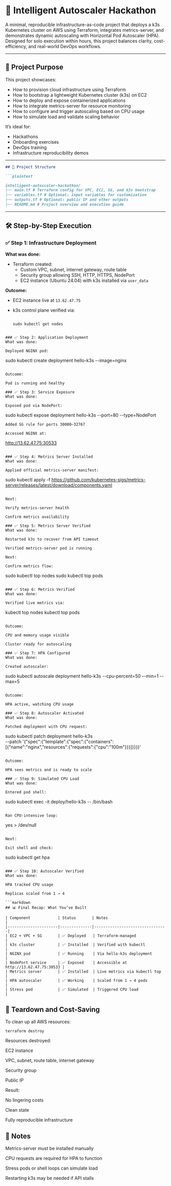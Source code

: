# 🚀 Intelligent Autoscaler Hackathon

A minimal, reproducible infrastructure-as-code project that deploys a k3s Kubernetes cluster on AWS using Terraform, integrates metrics-server, and demonstrates dynamic autoscaling with Horizontal Pod Autoscaler (HPA). Designed for solo execution within hours, this project balances clarity, cost-efficiency, and real-world DevOps workflows.

---

## 🎯 Project Purpose

This project showcases:
- How to provision cloud infrastructure using Terraform
- How to bootstrap a lightweight Kubernetes cluster (k3s) on EC2
- How to deploy and expose containerized applications
- How to integrate metrics-server for resource monitoring
- How to configure and trigger autoscaling based on CPU usage
- How to simulate load and validate scaling behavior

It’s ideal for:
- Hackathons
- Onboarding exercises
- DevOps training
- Infrastructure reproducibility demos

---

```markdown
## 📁 Project Structure

```plaintext

intelligent-autoscaler-hackathon/ 
├── main.tf # Terraform config for VPC, EC2, SG, and k3s bootstrap 
├── variables.tf # Optional: input variables for customization 
├── outputs.tf # Optional: public IP and other outputs 
├── README.md # Project overview and execution guide

```

---

## 🛠️ Step-by-Step Execution

### ✅ Step 1: Infrastructure Deployment

**What was done:**
- Terraform created:
  - Custom VPC, subnet, internet gateway, route table
  - Security group allowing SSH, HTTP, HTTPS, NodePort
  - EC2 instance (Ubuntu 24.04) with k3s installed via `user_data`

**Outcome:**
- EC2 instance live at `13.62.47.75`
- k3s control plane verified via:

  ```
  
  sudo kubectl get nodes
  
 ```
 
### ✅ Step 2: Application Deployment
What was done:

Deployed NGINX pod:

```
sudo kubectl create deployment hello-k3s --image=nginx
```

Outcome:

Pod is running and healthy

### ✅ Step 3: Service Exposure
What was done:

Exposed pod via NodePort:

```
sudo kubectl expose deployment hello-k3s --port=80 --type=NodePort
```
Added SG rule for ports 30000–32767

Accessed NGINX at:

```
http://13.62.47.75:30533
```

### ✅ Step 4: Metrics Server Installed
What was done:

Applied official metrics-server manifest:

```
sudo kubectl apply -f https://github.com/kubernetes-sigs/metrics-server/releases/latest/download/components.yaml
```

Next:

Verify metrics-server health

Confirm metrics availability

### ✅ Step 5: Metrics Server Verified
What was done:

Restarted k3s to recover from API timeout

Verified metrics-server pod is running

Next:

Confirm metrics flow:

```
sudo kubectl top nodes
sudo kubectl top pods
```

### ✅ Step 6: Metrics Verified
What was done:

Verified live metrics via:

```
kubectl top nodes
kubectl top pods
```

Outcome:

CPU and memory usage visible

Cluster ready for autoscaling

### ✅ Step 7: HPA Configured
What was done:

Created autoscaler:

```
sudo kubectl autoscale deployment hello-k3s --cpu-percent=50 --min=1 --max=5
```

Outcome:

HPA active, watching CPU usage

### ✅ Step 8: Autoscaler Activated
What was done:

Patched deployment with CPU request:

```
sudo kubectl patch deployment hello-k3s \
  --patch '{"spec":{"template":{"spec":{"containers":[{"name":"nginx","resources":{"requests":{"cpu":"100m"}}}]}}}}'
  ```
  
Outcome:

HPA sees metrics and is ready to scale

### ✅ Step 9: Simulated CPU Load
What was done:

Entered pod shell:

```
sudo kubectl exec -it deploy/hello-k3s -- /bin/bash
```

Ran CPU-intensive loop:

```
yes > /dev/null
```

Next:

Exit shell and check:

```
sudo kubectl get hpa
```

### ✅ Step 10: Autoscaler Verified
What was done:

HPA tracked CPU usage

Replicas scaled from 1 → 4

```markdown
## 📊 Final Recap: What You’ve Built

| Component            | Status       | Notes                          |
|----------------------|--------------|--------------------------------|
| EC2 + VPC + SG       | ✅ Deployed   | Terraform-managed              |
| k3s cluster          | ✅ Installed  | Verified with kubectl          |
| NGINX pod            | ✅ Running    | Via hello-k3s deployment       |
| NodePort service     | ✅ Exposed    | Accessible at http://13.62.47.75:30533 |
| Metrics server       | ✅ Installed  | Live metrics via kubectl top   |
| HPA autoscaler       | ✅ Working    | Scaled from 1 → 4 pods         |
| Stress pod           | ✅ Simulated  | Triggered CPU load             |
```

## 🧹 Teardown and Cost-Saving
To clean up all AWS resources:

```
terraform destroy

```
Resources destroyed:

EC2 instance

VPC, subnet, route table, internet gateway

Security group

Public IP

Result:

No lingering costs

Clean state

Fully reproducible infrastructure

## 🧠 Notes
Metrics-server must be installed manually

CPU requests are required for HPA to function

Stress pods or shell loops can simulate load

Restarting k3s may be needed if API stalls
 